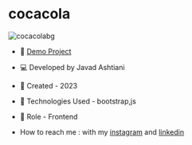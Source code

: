 # cocacola
![cocacolabg](https://github.com/javadashtiani/cocacola/assets/134012615/05c46635-f5f0-4da4-9cc3-920a3a905107)
- 🔗 [Demo Project](https://javadashtiani.github.io/cocacola/)
- 💻 Developed by Javad Ashtiani
- 📆 Created - 2023
- 🔧 Technologies Used - bootstrap,js
- 🧑‍ Role - Frontend

- How to reach me : with my [instagram](https://www.instagram.com/javadashtiani_web/) and [linkedin](https://www.linkedin.com/in/javadashtiani/)
